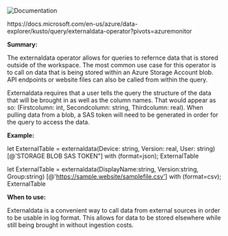 ![Documentation](https://shields.io/badge/-Documentation-informational)
<p>
https://docs.microsoft.com/en-us/azure/data-explorer/kusto/query/externaldata-operator?pivots=azuremonitor
</p>

 **Summary:**
<p>
The externaldata operator allows for queries to refernce data that is stored outside of the workspace. The most common use case for this operator is to call on data that is being stored within an Azure Storage Account blob. API endpoints or website files can also be called from within the query.

Externaldata requires that a user tells the query the structure of the data that will be brought in as well as the column names. That would appear as so: (Firstcolumn: int, Secondcolumn: string, Thirdcolumn: real). When pulling data from a blob, a SAS token will need to be generated in order for the query to access the data.
</p>

 **Example:**
<p>
let ExternalTable = externaldata(Device: string, Version: real, User: string) [@'STORAGE BLOB SAS TOKEN"] with (format=json); ExternalTable

let ExternalTable = externaldata(DisplayName:string, Version:string, Group:string) [@'https://sample.website/samplefile.csv'] with (format=csv); ExternalTable
</p>

 **When to use:**
<p>
Externaldata is a convenient way to call data from external sources in order to be usable in log format. This allows for data to be stored elsewhere while still being brought in without ingestion costs.
</p>
